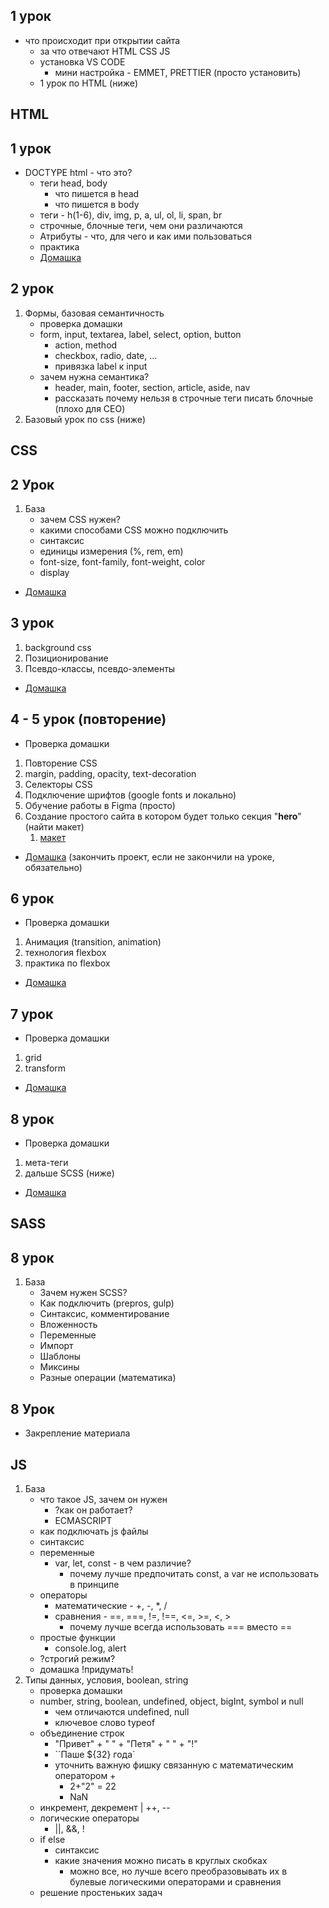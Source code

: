 ## 1 урок

- что происходит при открытии сайта
    - за что отвечают HTML CSS JS
    - установка VS CODE
        - мини настройка - EMMET, PRETTIER (просто установить)
    - 1 урок по HTML (ниже)

## HTML

## 1 урок

- DOCTYPE html - что это?
    - теги head, body
        - что пишется в head
        - что пишется в body
    - теги - h(1-6), div, img, p, a, ul, ol, li, span, br
    - строчные, блочные теги, чем они различаются
    - Атрибуты - что, для чего и как ими пользоваться
    - практика
    - [Домашка](lecture1.md)

## 2 урок

1. Формы, базовая семантичность
	- проверка домашки
    -  form, input, textarea, label, select, option, button
	    - action, method  
        - checkbox, radio, date, ...
        - привязка label к input
    - зачем нужна семантика?
        - header, main, footer, section, article, aside, nav
        - рассказать почему нельзя в строчные теги писать блочные (плохо для CEO)
2. Базовый урок по css (ниже)

## CSS

## 2 Урок

1. База
    - зачем CSS нужен?
    - какими способами CSS можно подключить
    - синтаксис
    - единицы измерения (%, rem, em)
    - font-size, font-family, font-weight, color
    - display
- [Домашка](lecture2.md)

## 3 урок 

1. background css
2. Позиционирование
3. Псевдо-классы, псевдо-элементы
- [Домашка](lecture3.md)
## 4 - 5 урок (повторение)

- Проверка домашки

1.  Повторение CSS 
2. margin, padding, opacity, text-decoration
3. Селекторы CSS
4. Подключение шрифтов (google fonts и локально)
5. Обучение работы в Figma (просто)
6. Создание простого сайта в котором будет только секция "**hero**" (найти макет)
	1. [макет](https://www.figma.com/file/Fn88HQzfmrE7xCHG0yPsEW/Castaway?type=design&node-id=0:1&t=baI183eUNAoIr3nW-1 )
- [Домашка](lecture4.md) (закончить проект, если не закончили на уроке, обязательно)
	
## 6 урок

- Проверка домашки

1. Анимация (transition, animation)
2. технология flexbox
3. практика по flexbox
- [Домашка](lecture5.md)

## 7 урок

- Проверка домашки
1. grid 
2. transform

- [Домашка](lecture6.md)

## 8 урок

- Проверка домашки
1. мета-теги
2. дальше SCSS (ниже)  
- [Домашка](Lectures/7/Lecture)


## SASS

## 8 урок

1. База
	- Зачем нужен SCSS?
	- Как подключить (prepros, gulp)
	- Синтаксис, комментирование
	- Вложенность
	- Переменные
	- Импорт
	- Шаблоны
	- Миксины
	- Разные операции (математика)
	
## 8 Урок

- Закрепление материала

## JS

1. База
    - что такое JS, зачем он нужен
        - ?как он работает?
        - ECMASCRIPT
    - как подключать js файлы
    - синтаксис
    - переменные
        - var, let, const - в чем различие?
            - почему лучше предпочитать const, а var не использовать в принципе
    - операторы
        - математические - +, -, \*, \/
        - сравнения - \==, \=\==, !=, !\==, <=, >=, <, >
            - почему лучше всегда использовать === вместо ==
    - простые функции
        - console.log, alert
    - ?строгий режим?
    - домашка !придумать!
2. Типы данных, условия, boolean, string
    - проверка домашки
    - number, string, boolean, undefined, object, bigInt, symbol и null
        - чем отличаются undefined, null
        - ключевое слово typeof
    - объединение строк
        - "Привет" + " " + "Петя" + " " + "!"
        - \`\`Паше ${32} года\`
        - уточнить важную фишку связанную с математическим оператором +
            - 2+"2" = 22
            - NaN
    - инкремент, декремент | ++, --
    - логические операторы
        - ||, &&, !
    - if else
        - синтаксис
        - какие значения можно писать в круглых скобках
            - можно все, но лучше всего преобразовывать их в булевые логическими операторами и сравнения
    - решение простеньких задач
